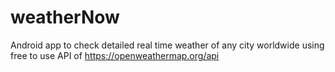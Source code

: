# weatherNow
Android app to check detailed real time weather of any city worldwide using free to use API of https://openweathermap.org/api
